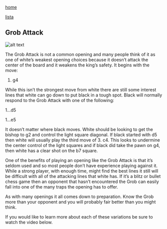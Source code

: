 [home](/zaliczeniowe1awww/)

[lista](/zaliczeniowe1awww/lista/)

## Grob Attack

![alt text](https://www.thechesswebsite.com/wp-content/uploads/2018/10/grob-attack.png "Grob Attack")


The Grob Attack is not a common opening and many people think of it as one of white’s weakest opening choices because it doesn’t attack the center of the board and it weakens the king’s safety. It begins with the move:

1. g4

While this isn’t the strongest move from white there are still some interest lines that white can go down to put black in a tough spot. Black will normally respond to the Grob Attack with one of the following:

1…d5

1…e5

It doesn’t matter where black moves. White should be looking to get the bishop to g2 and control the light square diagonal. If black started with d5 then white will usually play the third move of 3. c4. This looks to undermine the center control of the light squares and if black did take the pawn on g4, then white has a clear shot on the b7 square.

One of the benefits of playing an opening like the Grob Attack is that it’s seldom used and so most people don’t have experience playing against it. While a strong player, with enough time, might find the best lines it still will be difficult with all of the attacking lines that white has. If it’s a blitz or bullet chess game then an opponent that hasn’t encountered the Grob can easily fall into one of the many traps the opening has to offer.

As with many openings it all comes down to preparation. Know the Grob more than your opponent and you will probably fair better than you might think.

If you would like to learn more about each of these variations be sure to watch the video below.

